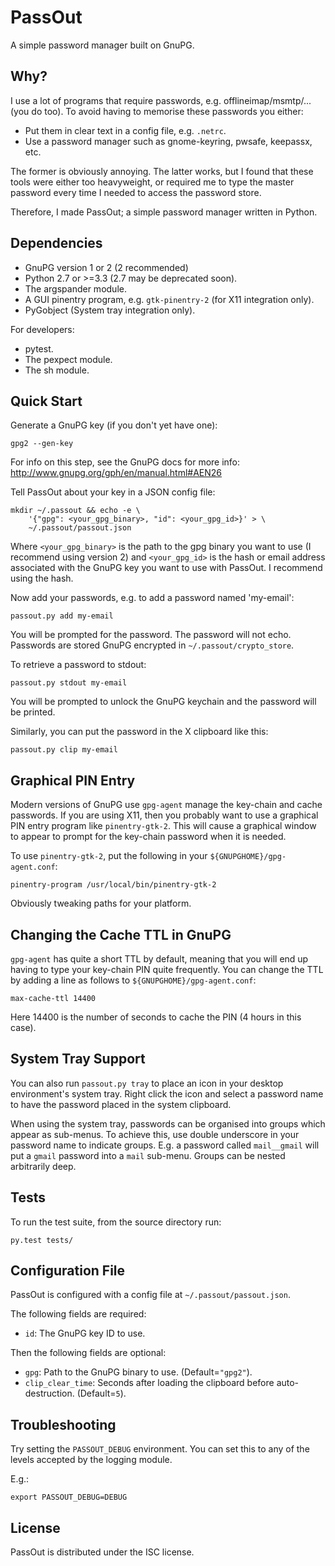 # PassOut

A simple password manager built on GnuPG.

## Why?

I use a lot of programs that require passwords, e.g. offlineimap/msmtp/...
(you do too). To avoid having to memorise these passwords you either:

 * Put them in clear text in a config file, e.g. `.netrc`.
 * Use a password manager such as gnome-keyring, pwsafe, keepassx, etc.

The former is obviously annoying. The latter works, but I found that these
tools were either too heavyweight, or required me to type the master
password every time I needed to access the password store.

Therefore, I made PassOut; a simple password manager written in Python.

## Dependencies

  * GnuPG version 1 or 2 (2 recommended)
  * Python 2.7 or >=3.3 (2.7 may be deprecated soon).
  * The argspander module.
  * A GUI pinentry program, e.g. `gtk-pinentry-2` (for X11 integration only).
  * PyGobject (System tray integration only).

For developers:

  * pytest.
  * The pexpect module.
  * The sh module.

## Quick Start

Generate a GnuPG key (if you don't yet have one):

```
gpg2 --gen-key
```

For info on this step, see the GnuPG docs for more info:
http://www.gnupg.org/gph/en/manual.html#AEN26

Tell PassOut about your key in a JSON config file:

```
mkdir ~/.passout && echo -e \
    '{"gpg": <your_gpg_binary>, "id": <your_gpg_id>}' > \
	~/.passout/passout.json
```

Where `<your_gpg_binary>` is the path to the gpg binary you want to use (I
recommend using version 2) and `<your_gpg_id>` is the hash or email address
associated with the GnuPG key you want to use with PassOut. I recommend using
the hash.

Now add your passwords, e.g. to add a password named 'my-email':

```
passout.py add my-email
```

You will be prompted for the password. The password will not echo. Passwords
are stored GnuPG encrypted in `~/.passout/crypto_store`.

To retrieve a password to stdout:

```
passout.py stdout my-email
```

You will be prompted to unlock the GnuPG keychain and the password will be
printed.

Similarly, you can put the password in the X clipboard like this:

```
passout.py clip my-email
```

## Graphical PIN Entry

Modern versions of GnuPG use `gpg-agent` manage the key-chain and cache
passwords. If you are using X11, then you probably want to use a graphical
PIN entry program like `pinentry-gtk-2`. This will cause a graphical
window to appear to prompt for the key-chain password when it is needed.

To use `pinentry-gtk-2`, put the following in your `${GNUPGHOME}/gpg-agent.conf`:

```
pinentry-program /usr/local/bin/pinentry-gtk-2
```

Obviously tweaking paths for your platform.

## Changing the Cache TTL in GnuPG

`gpg-agent` has quite a short TTL by default, meaning that you will end up
having to type your key-chain PIN quite frequently. You can change the TTL by
adding a line as follows to `${GNUPGHOME}/gpg-agent.conf`:

```
max-cache-ttl 14400
```

Here 14400 is the number of seconds to cache the PIN (4 hours in this case).

## System Tray Support

You can also run `passout.py tray` to place an icon in your desktop
environment's system tray. Right click the icon and select a password name
to have the password placed in the system clipboard.

When using the system tray, passwords can be organised into groups which
appear as sub-menus. To achieve this, use double underscore in your password
name to indicate groups. E.g. a password called `mail__gmail` will put a
`gmail` password into a `mail` sub-menu. Groups can be nested arbitrarily
deep.

## Tests

To run the test suite, from the source directory run:

```
py.test tests/
```

## Configuration File

PassOut is configured with a config file at `~/.passout/passout.json`.

The following fields are required:

 * `id`: The GnuPG key ID to use.

Then the following fields are optional:

 * `gpg`: Path to the GnuPG binary to use. (Default=`"gpg2"`).
 * `clip_clear_time`: Seconds after loading the clipboard before
   auto-destruction. (Default=`5`).


## Troubleshooting

Try setting the `PASSOUT_DEBUG` environment. You can set this to any of
the levels accepted by the logging module.

E.g.:

```
export PASSOUT_DEBUG=DEBUG
```

## License

PassOut is distributed under the ISC license.
